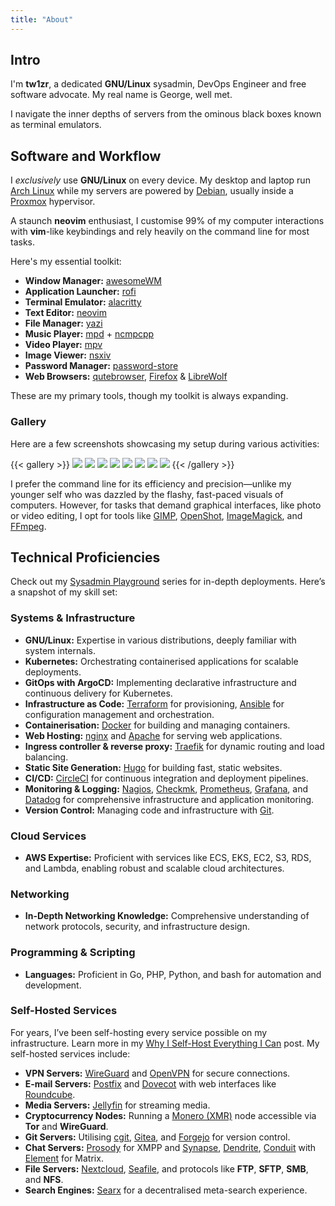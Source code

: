```yaml
---
title: "About"
---
```


## Intro

I'm **tw1zr**, a dedicated **GNU/Linux** sysadmin, DevOps Engineer and free software advocate. My real name is George, well met.

I navigate the inner depths of servers from the ominous black boxes known as terminal emulators.

## Software and Workflow

I _exclusively_ use **GNU/Linux** on every device. My desktop and laptop run [Arch Linux](https://archlinux.org) while my servers are powered by [Debian](https://debian.org), usually inside a [Proxmox](https://proxmox.com) hypervisor.

A staunch **neovim** enthusiast, I customise 99% of my computer interactions with **vim**-like keybindings and rely heavily on the command line for most tasks.

Here's my essential toolkit:

- **Window Manager:** [awesomeWM](https://github.com/awesomeWM/awesome)
- **Application Launcher:** [rofi](https://github.com/davatorium/rofi)
- **Terminal Emulator:** [alacritty](https://github.com/alacritty/alacritty)
- **Text Editor:** [neovim](https://github.com/neovim/neovim)
- **File Manager:** [yazi](https://github.com/sxyazi/yazi)
- **Music Player:** [mpd](https://github.com/MusicPlayerDaemon/MPD) + [ncmpcpp](https://github.com/ncmpcpp/ncmpcpp)
- **Video Player:** [mpv](https://github.com/mpv-player/mpv)
- **Image Viewer:** [nsxiv](https://codeberg.org/nsxiv/nsxiv)
- **Password Manager:** [password-store](https://git.zx2c4.com/password-store)
- **Web Browsers:** [qutebrowser](https://github.com/qutebrowser/qutebrowser), [Firefox](https://www.mozilla.org/en-GB/firefox) & [LibreWolf](https://librewolf.net)

These are my primary tools, though my toolkit is always expanding.

### Gallery

Here are a few screenshots showcasing my setup during various activities:

{{< gallery >}}
  <img src="01.webp" class="grid-w33" />
  <img src="02.webp" class="grid-w33" />
  <img src="03.webp" class="grid-w33" />
  <img src="04.webp" class="grid-w33" />
  <img src="05.webp" class="grid-w33" />
  <img src="06.webp" class="grid-w33" />
  <img src="07.webp" class="grid-w33" />
  <img src="08.webp" class="grid-w33" />
{{< /gallery >}}

I prefer the command line for its efficiency and precision—unlike my younger self who was dazzled by the flashy, fast-paced visuals of computers. However, for tasks that demand graphical interfaces, like photo or video editing, I opt for tools like [GIMP](https://gimp.org), [OpenShot](https://openshot.org), [ImageMagick](https://imagemagick.org), and [FFmpeg](https://ffmpeg.org).

## Technical Proficiencies

Check out my [Sysadmin Playground](/posts/sysadmin-playground01-intro) series for in-depth deployments. Here’s a snapshot of my skill set:

### Systems & Infrastructure

- **GNU/Linux:** Expertise in various distributions, deeply familiar with system internals.
- **Kubernetes:** Orchestrating containerised applications for scalable deployments.
- **GitOps with ArgoCD:** Implementing declarative infrastructure and continuous delivery for Kubernetes.
- **Infrastructure as Code:** [Terraform](https://www.terraform.io) for provisioning, [Ansible](https://ansible.com) for configuration management and orchestration.
- **Containerisation:** [Docker](https://docker.com) for building and managing containers.
- **Web Hosting:** [nginx](https://www.nginx.com) and [Apache](https://apache.org) for serving web applications.
- **Ingress controller & reverse proxy:** [Traefik](https://traefik.io) for dynamic routing and load balancing.
- **Static Site Generation:** [Hugo](https://gohugo.io) for building fast, static websites.
- **CI/CD:** [CircleCI](https://circleci.com) for continuous integration and deployment pipelines.
- **Monitoring & Logging:** [Nagios](https://nagios.com), [Checkmk](https://checkmk.com), [Prometheus](https://prometheus.io), [Grafana](https://grafana.com), and [Datadog](https://www.datadoghq.com) for comprehensive infrastructure and application monitoring.
- **Version Control:** Managing code and infrastructure with [Git](https://git-scm.com).

### Cloud Services

- **AWS Expertise:** Proficient with services like ECS, EKS, EC2, S3, RDS, and Lambda, enabling robust and scalable cloud architectures.

### Networking

- **In-Depth Networking Knowledge:** Comprehensive understanding of network protocols, security, and infrastructure design.

### Programming & Scripting

- **Languages:** Proficient in Go, PHP, Python, and bash for automation and development.

### Self-Hosted Services

For years, I’ve been self-hosting every service possible on my infrastructure. Learn more in my [Why I Self-Host Everything I Can](/blog/why-i-self-host) post. My self-hosted services include:

- **VPN Servers:** [WireGuard](https://wireguard.com) and [OpenVPN](https://openvpn.com) for secure connections.
- **E-mail Servers:** [Postfix](http://www.postfix.org) and [Dovecot](https://dovecot.org) with web interfaces like [Roundcube](https://roundcube.net).
- **Media Servers:** [Jellyfin](https://jellyfin.org) for streaming media.
- **Cryptocurrency Nodes:** Running a [Monero (XMR)](https://getmonero.org) node accessible via **Tor** and **WireGuard**.
- **Git Servers:** Utilising [cgit](https://git.zx2c4.com/cgit), [Gitea](https://gitea.io), and [Forgejo](https://forgejo.org) for version control.
- **Chat Servers:** [Prosody](https://prosody.im) for XMPP and [Synapse](https://github.com/matrix-org/synapse), [Dendrite](https://github.com/matrix-org/dendrite), [Conduit](https://gitlab.com/famedly/conduit) with [Element](https://element.io) for Matrix.
- **File Servers:** [Nextcloud](https://nextcloud.com), [Seafile](https://seafile.com), and protocols like **FTP**, **SFTP**, **SMB**, and **NFS**.
- **Search Engines:** [Searx](https://searx.github.io) for a decentralised meta-search experience.
